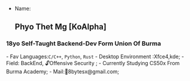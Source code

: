 - Name:<h2>Phyo Thet Mg [KoAlpha]</h2>
<h3>18yo Self-Taught Backend-Dev Form Union Of Burma</h3>
- Fav Languages:<code>C/C++</code>, <code>Python</code>, <code>Rust</code>
- Desktop Environment :Xfce4,kde;
- Field: BackEnd, 🔓Offensive Security ;
- Currently Studying CS50x From Burma Academy;
- Mail:💌8bytesx@gmail.com;

